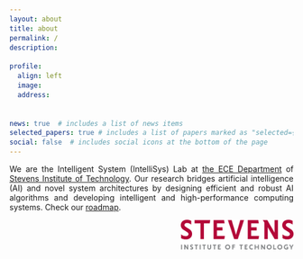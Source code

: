 ```yaml
---
layout: about
title: about
permalink: /
description: 

profile:
  align: left
  image: 
  address:
    

news: true  # includes a list of news items
selected_papers: true # includes a list of papers marked as "selected={true}"
social: false  # includes social icons at the bottom of the page
---
```


<p style="text-align: justify;">We are the Intelligent System (IntelliSys) Lab at <a href="https://www.stevens.edu/school-engineering-science/departments/electrical-computer-engineering">the ECE Department</a> of <a href="https://www.stevens.edu">Stevens Institute of Technology</a>. Our research bridges artificial intelligence (AI) and novel system architectures by designing efficient and robust AI algorithms and developing intelligent and high-performance computing systems. Check our <a href="https://intellisys.haow.ca/projects/">roadmap</a>. </p>

<div class="row">
    <div class="offset-4 col-sm mt-3 col-8 mt-md-0">
      <img align="right" width="200px" class="img-fluid" src="/assets/img/Stevens-Wordmark-CMYK.svg" alt=""
        title="stevens logo" />
    </div>
</div> 